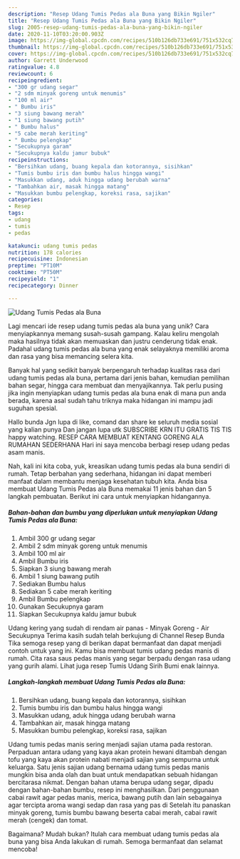 ```yaml
---
description: "Resep Udang Tumis Pedas ala Buna yang Bikin Ngiler"
title: "Resep Udang Tumis Pedas ala Buna yang Bikin Ngiler"
slug: 2005-resep-udang-tumis-pedas-ala-buna-yang-bikin-ngiler
date: 2020-11-10T03:20:00.903Z
image: https://img-global.cpcdn.com/recipes/510b126db733e691/751x532cq70/udang-tumis-pedas-ala-buna-foto-resep-utama.jpg
thumbnail: https://img-global.cpcdn.com/recipes/510b126db733e691/751x532cq70/udang-tumis-pedas-ala-buna-foto-resep-utama.jpg
cover: https://img-global.cpcdn.com/recipes/510b126db733e691/751x532cq70/udang-tumis-pedas-ala-buna-foto-resep-utama.jpg
author: Garrett Underwood
ratingvalue: 4.8
reviewcount: 6
recipeingredient:
- "300 gr udang segar"
- "2 sdm minyak goreng untuk menumis"
- "100 ml air"
- " Bumbu iris"
- "3 siung bawang merah"
- "1 siung bawang putih"
- " Bumbu halus"
- "5 cabe merah keriting"
- " Bumbu pelengkap"
- "Secukupnya garam"
- "Secukupnya kaldu jamur bubuk"
recipeinstructions:
- "Bersihkan udang, buang kepala dan kotorannya, sisihkan"
- "Tumis bumbu iris dan bumbu halus hingga wangi"
- "Masukkan udang, aduk hingga udang berubah warna"
- "Tambahkan air, masak hingga matang"
- "Masukkan bumbu pelengkap, koreksi rasa, sajikan"
categories:
- Resep
tags:
- udang
- tumis
- pedas

katakunci: udang tumis pedas 
nutrition: 178 calories
recipecuisine: Indonesian
preptime: "PT10M"
cooktime: "PT50M"
recipeyield: "1"
recipecategory: Dinner

---
```



![Udang Tumis Pedas ala Buna](https://img-global.cpcdn.com/recipes/510b126db733e691/751x532cq70/udang-tumis-pedas-ala-buna-foto-resep-utama.jpg)

Lagi mencari ide resep udang tumis pedas ala buna yang unik? Cara menyiapkannya memang susah-susah gampang. Kalau keliru mengolah maka hasilnya tidak akan memuaskan dan justru cenderung tidak enak. Padahal udang tumis pedas ala buna yang enak selayaknya memiliki aroma dan rasa yang bisa memancing selera kita.

Banyak hal yang sedikit banyak berpengaruh terhadap kualitas rasa dari udang tumis pedas ala buna, pertama dari jenis bahan, kemudian pemilihan bahan segar, hingga cara membuat dan menyajikannya. Tak perlu pusing jika ingin menyiapkan udang tumis pedas ala buna enak di mana pun anda berada, karena asal sudah tahu triknya maka hidangan ini mampu jadi suguhan spesial.

Hallo bunda Jgn lupa di like, comand dan share ke seluruh media sosial yang kalian punya Dan jangan lupa utk SUBSCRIBE KRN ITU GRATIS TIS TIS happy watching. RESEP CARA MEMBUAT KENTANG GORENG ALA RUMAHAN SEDERHANA Hari ini saya mencoba berbagi resep udang pedas asam manis.


Nah, kali ini kita coba, yuk, kreasikan udang tumis pedas ala buna sendiri di rumah. Tetap berbahan yang sederhana, hidangan ini dapat memberi manfaat dalam membantu menjaga kesehatan tubuh kita. Anda bisa membuat Udang Tumis Pedas ala Buna memakai 11 jenis bahan dan 5 langkah pembuatan. Berikut ini cara untuk menyiapkan hidangannya.

<!--inarticleads1-->

##### Bahan-bahan dan bumbu yang diperlukan untuk menyiapkan Udang Tumis Pedas ala Buna:

1. Ambil 300 gr udang segar
1. Ambil 2 sdm minyak goreng untuk menumis
1. Ambil 100 ml air
1. Ambil  Bumbu iris
1. Siapkan 3 siung bawang merah
1. Ambil 1 siung bawang putih
1. Sediakan  Bumbu halus
1. Sediakan 5 cabe merah keriting
1. Ambil  Bumbu pelengkap
1. Gunakan Secukupnya garam
1. Siapkan Secukupnya kaldu jamur bubuk


Udang kering yang sudah di rendam air panas - Minyak Goreng - Air Secukupnya Terima kasih sudah telah berkujung di Channel Resep Bunda Tika semoga resep yang di berikan dapat bermanfaat dan dapat menjadi contoh untuk yang ini. Kamu bisa membuat tumis udang pedas manis di rumah. Cita rasa saus pedas manis yang segar berpadu dengan rasa udang yang gurih alami. Lihat juga resep Tumis Udang Sirih Bumi enak lainnya. 

<!--inarticleads2-->

##### Langkah-langkah membuat Udang Tumis Pedas ala Buna:

1. Bersihkan udang, buang kepala dan kotorannya, sisihkan
1. Tumis bumbu iris dan bumbu halus hingga wangi
1. Masukkan udang, aduk hingga udang berubah warna
1. Tambahkan air, masak hingga matang
1. Masukkan bumbu pelengkap, koreksi rasa, sajikan


Udang tumis pedas manis sering menjadi sajian utama pada restoran. Perpaduan antara udang yang kaya akan protein hewani ditambah dengan tofu yang kaya akan protein nabati menjadi sajian yang sempurna untuk keluarga. Satu jenis sajian udang bernama udang tumis pedas manis mungkin bisa anda olah dan buat untuk mendapatkan sebuah hidangan bercitarasa nikmat. Dengan bahan utama berupa udang segar, dipadu dengan bahan-bahan bumbu, resep ini menghasilkan. Dari penggunaan cabai rawit agar pedas manis, merica, bawang putih dan lain sebagainya agar tercipta aroma wangi sedap dan rasa yang pas di Setelah itu panaskan minyak goreng, tumis bumbu bawang beserta cabai merah, cabai rawit merah (cengek) dan tomat. 

Bagaimana? Mudah bukan? Itulah cara membuat udang tumis pedas ala buna yang bisa Anda lakukan di rumah. Semoga bermanfaat dan selamat mencoba!
